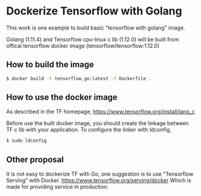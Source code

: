 # Dockerize Tensorflow with Golang
This work is one example to build basic "tensorflow with golang" image.

Golang (1.11.4) and Tensorflow cpu-linux c lib (1.12.0) will be built from offical tensorflow docker image (tensorflow/tensorflow:1.12.0) 

## How to build the image
```bash
$ docker build -t tensorflow_go:latest -f Dockerfile .
```

## How to use the docker image
As described in the TF homepage, https://www.tensorflow.org/install/lang_c

Before use the built docker image, you should create the linkage between TF c lib with your application.
To configure the linker with ldconfig,
```bash
$ sudo ldconfig
```

## Other proposal
It is not easy to dockerize TF with Go, one suggestion is to use "Tensorflow Serving" with Docker. https://www.tensorflow.org/serving/docker
Which is made for providing service in production.
